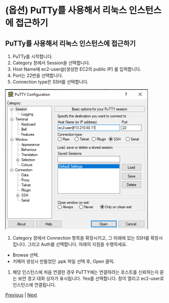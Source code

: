 # (옵션) PuTTy를 사용해서 리눅스 인스턴스에 접근하기

## PuTTy를 사용해서 리눅스 인스턴스에 접근하기

1. PuTTy를 시작합니다.
2. Category 창에서 Session을 선택합니다.
3. Host Name에 ec2-user@\[생성한 EC2의 public IP] 를 입력합니다.
4. Port는 22번을 선택합니다.
5. Connection type은 SSH를 선택합니다.

![](../../../../../images/ec2-lab-14.png)

1. Category 창에서 Connection 항목을 확장시키고, 그 아래에 있는 SSH를 확장시킵니다. 그리고 Auth를 선택합니다. 아래의 지침을 수행하세요.

* Browse 선택.
* 키페어 생성시 만들었던 .ppk 파일 선택 후, Open 클릭.

1. 해당 인스턴스에 처음 연결한 경우 PuTTY에는 연결하려는 호스트를 신뢰하는지 묻는 보안 경고 대화 상자가 표시됩니다. Yes를 선택합니다. 창이 열리고 ec2-user로 인스턴스에 연결됩니다.

[Previous](3-ec2.md) | [Next](5-ec2.md)
